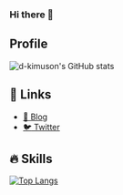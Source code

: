 ### Hi there 👋

## Profile

![d-kimuson's GitHub stats](https://github-readme-stats.vercel.app/api?username=d-kimuson&count_private=true&show_icons=true&theme=tokyonight)

## :link: Links

- [:blue_book: Blog](https://kimuson.dev)
- [:bird: Twitter](https://twitter.com/uzimaru0000)

## :fire: Skills

[![Top Langs](https://github-readme-stats.vercel.app/api/top-langs/?username=d-kimuson&count_private&layout=compact&theme=tokyonight)](https://github.com/anuraghazra/github-readme-stats)

<!--
**d-kimuson/d-kimuson** is a ✨ _special_ ✨ repository because its `README.md` (this file) appears on your GitHub profile.

Here are some ideas to get you started:

- 🔭 I’m currently working on ...
- 🌱 I’m currently learning ...
- 👯 I’m looking to collaborate on ...
- 🤔 I’m looking for help with ...
- 💬 Ask me about ...
- 📫 How to reach me: ...
- 😄 Pronouns: ...
- ⚡ Fun fact: ...
-->
